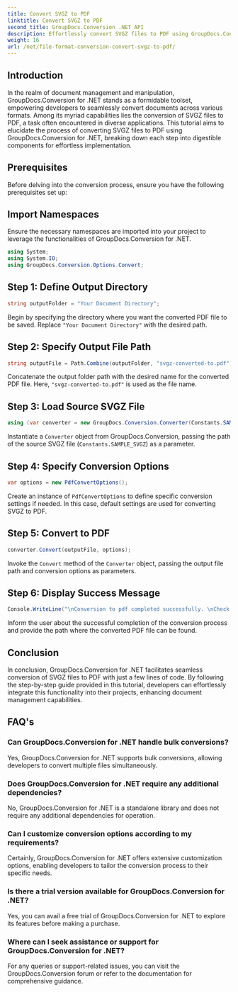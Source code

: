 ```yaml
---
title: Convert SVGZ to PDF
linktitle: Convert SVGZ to PDF
second_title: GroupDocs.Conversion .NET API
description: Effortlessly convert SVGZ files to PDF using GroupDocs.Conversion for .NET. Explore step-by-step tutorial & unleash seamless document management capabilities.
weight: 16
url: /net/file-format-conversion-convert-svgz-to-pdf/
---
```

## Introduction
In the realm of document management and manipulation, GroupDocs.Conversion for .NET stands as a formidable toolset, empowering developers to seamlessly convert documents across various formats. Among its myriad capabilities lies the conversion of SVGZ files to PDF, a task often encountered in diverse applications. This tutorial aims to elucidate the process of converting SVGZ files to PDF using GroupDocs.Conversion for .NET, breaking down each step into digestible components for effortless implementation.
## Prerequisites
Before delving into the conversion process, ensure you have the following prerequisites set up:

## Import Namespaces
Ensure the necessary namespaces are imported into your project to leverage the functionalities of GroupDocs.Conversion for .NET.
```csharp
using System;
using System.IO;
using GroupDocs.Conversion.Options.Convert;
```

## Step 1: Define Output Directory
```csharp
string outputFolder = "Your Document Directory";
```
Begin by specifying the directory where you want the converted PDF file to be saved. Replace `"Your Document Directory"` with the desired path.
## Step 2: Specify Output File Path
```csharp
string outputFile = Path.Combine(outputFolder, "svgz-converted-to.pdf");
```
Concatenate the output folder path with the desired name for the converted PDF file. Here, `"svgz-converted-to.pdf"` is used as the file name.
## Step 3: Load Source SVGZ File
```csharp
using (var converter = new GroupDocs.Conversion.Converter(Constants.SAMPLE_SVGZ))
```
Instantiate a `Converter` object from GroupDocs.Conversion, passing the path of the source SVGZ file (`Constants.SAMPLE_SVGZ`) as a parameter.
## Step 4: Specify Conversion Options
```csharp
var options = new PdfConvertOptions();
```
Create an instance of `PdfConvertOptions` to define specific conversion settings if needed. In this case, default settings are used for converting SVGZ to PDF.
## Step 5: Convert to PDF
```csharp
converter.Convert(outputFile, options);
```
Invoke the `Convert` method of the `Converter` object, passing the output file path and conversion options as parameters.
## Step 6: Display Success Message
```csharp
Console.WriteLine("\nConversion to pdf completed successfully. \nCheck output in {0}", outputFolder);
```
Inform the user about the successful completion of the conversion process and provide the path where the converted PDF file can be found.

## Conclusion
In conclusion, GroupDocs.Conversion for .NET facilitates seamless conversion of SVGZ files to PDF with just a few lines of code. By following the step-by-step guide provided in this tutorial, developers can effortlessly integrate this functionality into their projects, enhancing document management capabilities.
## FAQ's
### Can GroupDocs.Conversion for .NET handle bulk conversions?
Yes, GroupDocs.Conversion for .NET supports bulk conversions, allowing developers to convert multiple files simultaneously.
### Does GroupDocs.Conversion for .NET require any additional dependencies?
No, GroupDocs.Conversion for .NET is a standalone library and does not require any additional dependencies for operation.
### Can I customize conversion options according to my requirements?
Certainly, GroupDocs.Conversion for .NET offers extensive customization options, enabling developers to tailor the conversion process to their specific needs.
### Is there a trial version available for GroupDocs.Conversion for .NET?
Yes, you can avail a free trial of GroupDocs.Conversion for .NET to explore its features before making a purchase.
### Where can I seek assistance or support for GroupDocs.Conversion for .NET?
For any queries or support-related issues, you can visit the GroupDocs.Conversion forum or refer to the documentation for comprehensive guidance.
